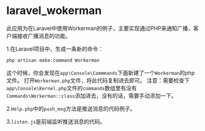 # laravel_wokerman

此应用为在Laravel中使用Workerman的例子，主要实现通过PHP来通知广播，客户端接收广播消息的功能。

1.在Laravel项目中，生成一条新的命令：
```php
php artisan make:command Workerman
```
这个时候，你会发现在`app\Console\Commmands`下面新建了一个`Workerman`的php文件。
打开`Workerman.php`文件，将此代码复制进去即可。
注意：需要检查下`app\Console\Kernel.php`文件的`commands`数组里有没有`Commands\Workerman::class`添加进去，没有的话，需要手动添加一下。

2.`Help.php`中的`push_msg`方法是推送消息的代码例子。

3.`listen.js`是前端监听推送消息的代码。